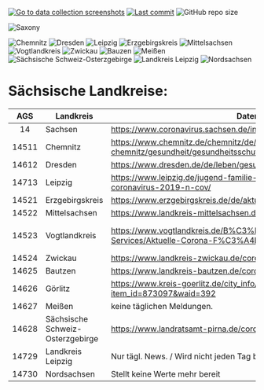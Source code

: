 
[![Go to data collection screenshots](https://img.shields.io/badge/corona-data-yellow)](https://github.com/DrakeRubicon/corona-screenshots-2022)
[![Last commit](https://img.shields.io/github/last-commit/DrakeRubicon/corona-screenshots-2022)](https://github.com/DrakeRubicon/corona-screenshots-2022/commits/main)
![GitHub repo size](https://img.shields.io/github/repo-size/DrakeRubicon/corona-screenshots-2022?label=Size)

![Saxony](https://img.shields.io/badge/Saxony-14-brightgreen)

![Chemnitz](https://img.shields.io/badge/Chemnitz-14711-blue)
![Dresden](https://img.shields.io/badge/Dresden-14712-blue)
![Leipzig](https://img.shields.io/badge/Leipzig-14713-blue)
![Erzgebirgskreis](https://img.shields.io/badge/Erzgebirgskreis-14521-blue)
![Mittelsachsen](https://img.shields.io/badge/Mittelsachsen-14522-blue)
![Vogtlandkreis](https://img.shields.io/badge/Vogtlandkreis-14523-blue)
![Zwickau](https://img.shields.io/badge/Zwickau-14524-blue)
![Bauzen](https://img.shields.io/badge/Bauzen-14626-blue)
![Meißen](https://img.shields.io/badge/Meißen-14627-blue)
![Sächsische Schweiz-Osterzgebirge](https://img.shields.io/badge/Sächsische_Schweiz–Osterzgebirge-14628-blue)
![Landkreis Leipzig](https://img.shields.io/badge/Landkreis_Leipzig-14729-blue)
![Nordsachsen](https://img.shields.io/badge/Nordsachsen-14730-blue)


# Sächsische Landkreise:

| AGS   | Landkreis                         | Datenübersicht                                                                                                       | (Corona) Newscycle/Bekanntmachungen                                                                                                                                                                  |
|:-----:|-----------------------------------|----------------------------------------------------------------------------------------------------------------------|--------------------------------------------------------------------------------------------------------------------------------------------------------------------------------------------------------|
| 14    | Sachsen                           | <https://www.coronavirus.sachsen.de/infektionsfaelle-in-sachsen-4151.html>                                      | <https://www.coronavirus.sachsen.de/amtliche-bekanntmachungen.html>                                                                                                       |
| 14511 | Chemnitz                          | <https://www.chemnitz.de/chemnitz/de/leben-in-chemnitz/gesundheit/gesundheitsschutz/coronavirus/index.html>       | <https://www.chemnitz.de/chemnitz/de/aktuell/presse/pressemitteilungen/index.itl?q=Corona&from=&till=>                                                                      |
| 14612 | Dresden                           | <https://www.dresden.de/de/leben/gesundheit/hygiene/infektionsschutz/corona.php>                                    | <https://www.dresden.de/suche/pressemitteilungen.itl>                                                                                                                       |
| 14713 | Leipzig                           | <https://www.leipzig.de/jugend-familie-und-soziales/gesundheit/neuartiges-coronavirus-2019-n-cov/>            |                                                                                                                                                                             |
| 14521 | Erzgebirgskreis                   | <https://www.erzgebirgskreis.de/de/aktuelles/coronavirus/>                                                           | identisch mit Übersicht                                                                                                                                            |
| 14522 | Mittelsachsen                     | <https://www.landkreis-mittelsachsen.de/corona.html>                                                               | <https://www.landkreis-mittelsachsen.de/das-amt/neuigkeiten.html>                                                                                                   |
| 14523 | Vogtlandkreis                     | <https://www.vogtlandkreis.de/B%C3%BCrgerservice-und-Verwaltung/Infos-und-Services/Aktuelle-Corona-F%C3%A4lle> | <https://www.vogtlandkreis.de/B%C3%BCrgerservice-und-Verwaltung/Infos-und-Services/Pressemitteilungen/index.php?ModID=255&object=tx%2C2752.5.1&La=1&NavID=2752.270&text=Corona&kat=2752.1147> |
| 14524 | Zwickau                           | <https://www.landkreis-zwickau.de/coronafallzahlen-landkreiszwickau>                                               | <https://www.landkreis-zwickau.de/corona-virus-informationen>                                                                                        |
| 14625 | Bautzen                           | <https://www.landkreis-bautzen.de/corona-pandemie-im-landkreis-bautzen.php>                                    | <https://www.landkreis-bautzen.de/coronavirus.php>                                                                                     |
| 14626 | Görlitz                           | <https://www.kreis-goerlitz.de/city_info/webaccessibility/index.cfm?item_id=873097&waid=392>                     | <https://www.kreis-goerlitz.de/city_info/webaccessibility/index.cfm?item_id=852943&waid=392>                                                 |
| 14627 | Meißen                            | keine täglichen Meldungen.                                                                                          | <http://www.kreis-meissen.org/61.html>                                                                                                 |
| 14628 | Sächsische Schweiz-Osterzgebirge | <https://www.landratsamt-pirna.de/coronavirus.html>                                                                | <https://www.landratsamt-pirna.de/bekanntmachungen.html>                                                                              |
| 14729 | Landkreis Leipzig                 | Nur tägl. News. / Wird nicht jeden Tag bereit gestellt.                                                                 | <https://www.landkreisleipzig.de/pressemeldungen.html>                                                                                  |
| 14730 | Nordsachsen                       | Stellt keine Werte mehr bereit                                    |                                                                                                                         |
